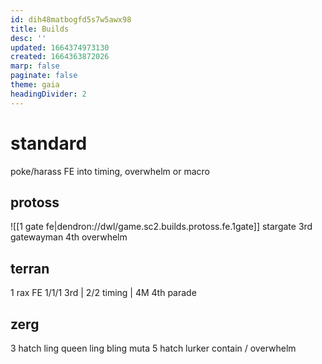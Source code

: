 ```yaml
---
id: dih48matbogfd5s7w5awx98
title: Builds
desc: ''
updated: 1664374973130
created: 1664363872026
marp: false
paginate: false
theme: gaia
headingDivider: 2
---
```


# standard
poke/harass FE into timing, overwhelm or macro

## protoss
![[1 gate fe|dendron://dwl/game.sc2.builds.protoss.fe.1gate]]
stargate
3rd
gatewayman
4th
overwhelm

## terran
1 rax FE
1/1/1
3rd
| 2/2 timing
| 4M 4th
parade

## zerg
3 hatch ling queen
ling bling muta
5 hatch
lurker contain / overwhelm